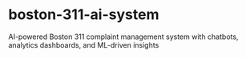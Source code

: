# boston-311-ai-system
AI-powered Boston 311 complaint management system with chatbots, analytics dashboards, and ML-driven insights
